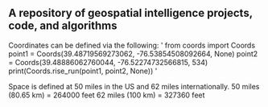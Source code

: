 ## A repository of geospatial intelligence projects, code, and algorithms


Coordinates can be defined via the following:
' from coords import Coords
point1 = Coords(39.48719569273062, -76.53854508092664, None)
point2 = Coords(39.48886062760044, -76.52274732566815, 534)
print(Coords.rise_run(point1, point2, None)) '


Space is defined at 50 miles in the US and 62 miles internationally.
50 miles (80.65 km) = 264000 feet
62 miles (100 km) = 327360 feet
